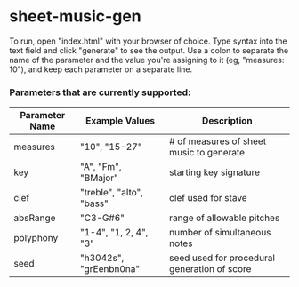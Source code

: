 # sheet-music-gen

To run, open "index.html" with your browser of choice.  Type syntax into the text field and click "generate" to see the output.
Use a colon to separate the name of the parameter and the value you're assigning to it (eg, "measures: 10"), and keep each parameter on a separate line.

### Parameters that are currently supported:

Parameter Name | Example Values | Description
--- | --- | --- 
measures | "10", "15-27"| # of measures of sheet music to generate  
key | "A", "Fm", "BMajor" | starting key signature
clef | "treble", "alto", "bass" | clef used for stave
absRange|"C3-G#6"| range of allowable pitches
polyphony|"1-4", "1, 2, 4", "3" |number of simultaneous notes
seed | "h3042s", "grEenbn0na" | seed used for procedural generation of score